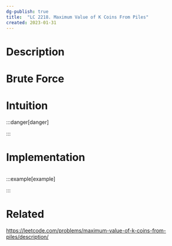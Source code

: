 ```yaml
---
dg-publish: true
title:  "LC 2218. Maximum Value of K Coins From Piles"
created: 2023-01-31
---
```



# Description

# Brute Force
# Intuition

:::danger[danger] 


:::

# Implementation
```python

```

:::example[example] 


:::


# Related
https://leetcode.com/problems/maximum-value-of-k-coins-from-piles/description/